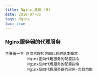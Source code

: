 ```yaml
---
title: Nginx_基础 (9)
date: 2018-07-05
tags: Nginx
toc: true
---
```


### Nginx服务器的代理服务
    主要看一下 正向代理和方向代理的基本概念
              Nginx正向代理服务的配置指令
              Nginx反向代理服务的配置指令
              Nginx反向代理服务器的应用-负载均衡

<!-- more -->


